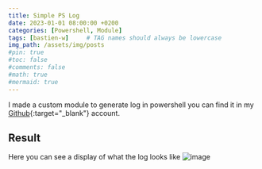 ```yaml
---
title: Simple PS Log
date: 2023-01-01 08:00:00 +0200
categories: [Powershell, Module]
tags: [bastien-w]     # TAG names should always be lowercase
img_path: /assets/img/posts
#pin: true
#toc: false
#comments: false
#math: true
#mermaid: true
---
```


I made a custom module to generate log in powershell you can find it in my [Github](https://github.com/bastien-w/SimplePSLog){:target="_blank"} account.

## Result
Here you can see a display of what the log looks like
![image](/2023-01-01-SimplePSLog/simplePSLog.png)